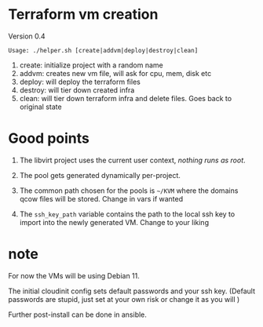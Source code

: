 # Terraform vm creation

Version 0.4

`Usage: ./helper.sh [create|addvm|deploy|destroy|clean]`

1. create: initialize project with a random name
2. addvm: creates new vm file, will ask for cpu, mem, disk etc
3. deploy: will deploy the terraform files
4. destroy: will tier down created infra
5. clean: will tier down terraform infra and delete files. Goes back to original state

# Good points

1. The libvirt project uses the current user context, *nothing runs as root*.

2. The pool gets generated dynamically per-project.

3. The common path chosen for the pools is `~/KVM` where the domains qcow files will be stored. Change in vars if wanted

4. The `ssh_key_path` variable contains the path to the local ssh key to import into the newly generated VM. Change to your liking 

# note
For now the VMs will be using Debian 11.

The initial cloudinit config sets default passwords and your ssh key. (Default passwords are stupid, just set at your own risk or change it as you will )

Further post-install can be done in ansible.
